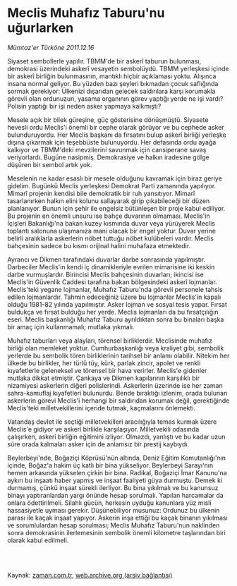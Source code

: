 # Meclis Muhafız Taburu'nu uğurlarken

*Mümtaz'er Türköne 2011.12.16*

<td class="columnist-detail">
<p>Siyaset sembollerle yapılır. TBMM'de bir askerî taburun bulunması, demokrasi üzerindeki askerî vesayetin sembolüydü. TBMM yerleşkesi içinde bir askerî birliğin bulunmasının, mantıklı hiçbir açıklaması yoktu. Alışınca insana normal geliyor. Bu yüzden bazı şeyleri bıkmadan çocuk saflığında sormak gerekiyor: Ülkenizi dışarıdan gelecek saldırılara karşı korumakla görevli olan ordunuzun, yasama organının görev yaptığı yerde ne işi vardı? Polisin yaptığı bir işi neden asker yapmaya kalkmıştı?</p>
<p>
<div id="haberMetinDiv">
<p>Mesele açık bir bilek güreşine, güç gösterisine dönüşmüştü. Siyasete hevesli ordu Meclis'i önemli bir cephe olarak görüyor ve bu cephede asker bulunduruyordu. Her Meclis başkanı da fırsatını bulup askerî birliği yerleşke dışına çıkarmak için teşebbüste bulunuyordu. Her defasında ordu ayağa kalkıyor ve TBMM'deki mevzilerini savunmak için cansiperane savaş veriyorlardı. Bugüne nasipmiş. Demokrasiye ve halkın iradesine gölge düşüren bir sembol artık yok.
<p>Meselenin ne kadar esaslı bir mesele olduğunu kavramak için biraz geriye gidelim. Bugünkü Meclis yerleşkesi Demokrat Parti zamanında yapılıyor. Mimarî projenin kendisi bile demokratik bir ruh yansıtıyor. Mimarî tasarlanırken halkın elini kolunu sallayarak girip çıkabileceği bir düzen planlanıyor. Bunun için şehir ile engelsiz bütünleşen bir proje kabul ediliyor. Bu projenin en önemli unsuru ise bahçe duvarının olmaması. Meclis'in İçişleri Bakanlığı'na bakan kuzey kısmında duvar veya yürüyerek Meclis toplantı salonuna ulaşmanıza mani olacak bir engel yoktur. Duvar yerine belirli aralıklarla askerlerin nöbet tuttuğu nöbet kulübeleri vardır. Meclis bahçesinin sadece bu kısmı orijinal halini muhafaza etmektedir.
<p>Ayrancı ve Dikmen tarafındaki duvarlar darbe sonrasında yapılmıştır. Darbeciler Meclis'in kendi iç dinamikleriyle evrilen mimarisine iki keskin darbe vurmuşlardır. Birincisi Meclis bahçesinin duvarları; ikincisi ise Meclis'in Güvenlik Caddesi tarafına bakan bölgesindeki askerî lojmanlar. Meclis'teki yegane lojmanlar, Muhafız Taburu'nda görevli personele tahsis edilen lojmanlardır. Tahmin edeceğiniz üzere bu lojmanlar Meclis'in kapalı olduğu 1981-82 yılında yapılmıştır. Asker lojman ve sosyal tesis yapar. Fırsat buldukça ve fırsat bulduğu her yerde. Meclis lojmanları da bu fırsatçılığın eseri. Meclis başkanlığı Muhafız Taburu ayrıldıktan sonra bu binaları başka bir amaç için kullanmamalı; mutlaka yıkmalı.
<p>Muhafız taburları veya alayları, törensel birliklerdir. Meclisinde muhafız birliği olan memleket yoktur. Cumhurbaşkanlığı veya kraliyet gibi, sembolik yerlerde bu sembolik tören birliklerinin tarihsel bir anlamı olabilir. Nitekim her ülkede bu birlikler, her türlü tüy, kürk, parlak zincir, apolet ve renkli kıyafetlerle geleneksel ve törensel bir hava verirler. Meclis'e gidenler mutlaka dikkat etmiştir. Çankaya ve Dikmen kapılarının karşılıklı bir nizamiyesi askerlerin diğeri polislerindi. Askerlerin üzerinde ise her zaman sahra-kamuflaj kıyafetleri bulunurdu. Bende bıraktığı izlenim, orada bulunan askerlerin görevi Meclis'i herhangi bir saldırıdan korumak değil, gerektiğinde Meclis'teki milletvekillerini içeride tutmak, kaçmalarını önlemekti.
<p>Vatandaş devlet ile seçtiği milletvekilleri aracılığıyla temas kurmak üzere Meclis'e gidiyor ve askerî birlikle karşılaşıyor. Milletvekili odasında çalışırken, askerî birliğin eğitimini izliyor. Olmazdı, yanlıştı ve bu kadar uzun süre orada kalmaları asker için de anlamsız bir prestij kaybıydı.
<p>Beylerbeyi'nde, Boğaziçi Köprüsü'nün altında, Deniz Eğitim Komutanlığı'nın içinde, Boğaz'a hakim üç katlı bir bina yükseliyor. Beylerbeyi Sarayı'nın hemen arkasında yükselen çirkin bir bina. Radikal, Boğaziçi İmar Kanunu'na aykırı bu inşaatı haber yapmış ve inşaat faaliyeti güya durmuştu. Demek ki durmamış, çünkü inşaat sürekli ilerliyor. Bu bina yıkılmalı ve bu kanunsuz binayı yaptıranlardan yargı önünde hesap sorulmalı. Yapılan harcamalar da onlara ödettirilmeli. Silahlı gücün, herkesin uyduğu kanunlara yüz misli hassasiyetle uyması gerekir. Düşünebiliyor musunuz: Ordunuz bu ülkenin parası ile kaçak inşaat yapıyor. Askerin inşa ettiği bu kaçak binanın yıkılması ve sorumlulardan hesap sorulması; Meclis Muhafız Taburu'nun naklinden sonra demokrasinin ilerlemesinin sembolik önemli kilometre taşlarından biri olarak kabul edilmeli. </p></p></p></p></p></p></div>
</p>


<p><br>
		 </br></p></td>

Kaynak: [zaman.com.tr](http://zaman.com.tr/yazar.do?yazino=1215556), [web.archive.org (arşiv bağlantısı)](http://web.archive.org/web/20120109071733/http://www.zaman.com.tr:80/yazar.do?yazino=1215556)
